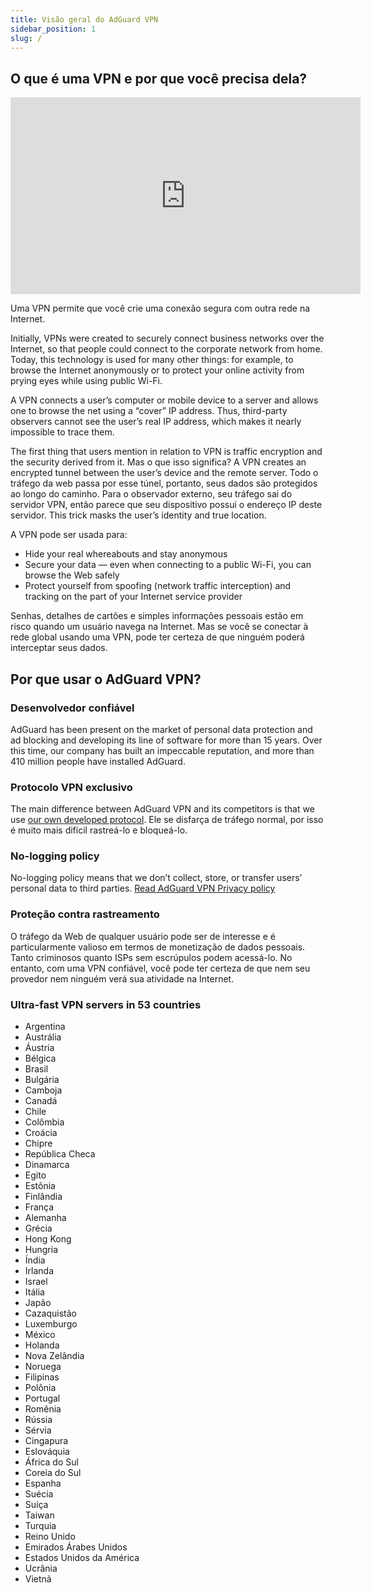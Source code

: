 ```yaml
---
title: Visão geral do AdGuard VPN
sidebar_position: 1
slug: /
---
```


## O que é uma VPN e por que você precisa dela?

<iframe width="560" height="315" class="youtube-video" src="https://www.youtube-nocookie.com/embed/7149L3xPmSE" title="YouTube video player" frameborder="0" allow="accelerometer; autoplay; clipboard-write; encrypted-media; gyroscope; picture-in-picture" allowfullscreen></iframe>

Uma VPN permite que você crie uma conexão segura com outra rede na Internet.

Initially, VPNs were created to securely connect business networks over the Internet, so that people could connect to the corporate network from home. Today, this technology is used for many other things: for example, to browse the Internet anonymously or to protect your online activity from prying eyes while using public Wi-Fi.

A VPN connects a user’s computer or mobile device to a server and allows one to browse the net using a “cover” IP address. Thus, third-party observers cannot see the user’s real IP address, which makes it nearly impossible to trace them.

The first thing that users mention in relation to VPN is traffic encryption and the security derived from it. Mas o que isso significa? A VPN creates an encrypted tunnel between the user’s device and the remote server. Todo o tráfego da web passa por esse túnel, portanto, seus dados são protegidos ao longo do caminho. Para o observador externo, seu tráfego sai do servidor VPN, então parece que seu dispositivo possui o endereço IP deste servidor. This trick masks the user’s identity and true location.

A VPN pode ser usada para:

- Hide your real whereabouts and stay anonymous
- Secure your data — even when connecting to a public Wi-Fi, you can browse the Web safely
- Protect yourself from spoofing (network traffic interception) and tracking on the part of your Internet service provider

Senhas, detalhes de cartões e simples informações pessoais estão em risco quando um usuário navega na Internet. Mas se você se conectar à rede global usando uma VPN, pode ter certeza de que ninguém poderá interceptar seus dados.

## Por que usar o AdGuard VPN?

### Desenvolvedor confiável

AdGuard has been present on the market of personal data protection and ad blocking and developing its line of software for more than 15 years. Over this time, our company has built an impeccable reputation, and more than 410 million people have installed AdGuard.

### Protocolo VPN exclusivo

The main difference between AdGuard VPN and its competitors is that we use [our own developed protocol](/general/adguard-vpn-protocol). Ele se disfarça de tráfego normal, por isso é muito mais difícil rastreá-lo e bloqueá-lo.

### No-logging policy

No-logging policy means that we don’t collect, store, or transfer users’ personal data to third parties. [Read AdGuard VPN Privacy policy](https://adguard-vpn.com/privacy.html)

### Proteção contra rastreamento

O tráfego da Web de qualquer usuário pode ser de interesse e é particularmente valioso em termos de monetização de dados pessoais. Tanto criminosos quanto ISPs sem escrúpulos podem acessá-lo. No entanto, com uma VPN confiável, você pode ter certeza de que nem seu provedor nem ninguém verá sua atividade na Internet.

### Ultra-fast VPN servers in 53 countries

- Argentina
- Austrália
- Áustria
- Bélgica
- Brasil
- Bulgária
- Camboja
- Canadá
- Chile
- Colômbia
- Croácia
- Chipre
- República Checa
- Dinamarca
- Egito
- Estônia
- Finlândia
- França
- Alemanha
- Grécia
- Hong Kong
- Hungria
- Índia
- Irlanda
- Israel
- Itália
- Japão
- Cazaquistão
- Luxemburgo
- México
- Holanda
- Nova Zelândia
- Noruega
- Filipinas
- Polônia
- Portugal
- Romênia
- Rússia
- Sérvia
- Cingapura
- Eslováquia
- África do Sul
- Coreia do Sul
- Espanha
- Suécia
- Suíça
- Taiwan
- Turquia
- Reino Unido
- Emirados Árabes Unidos
- Estados Unidos da América
- Ucrânia
- Vietnã
